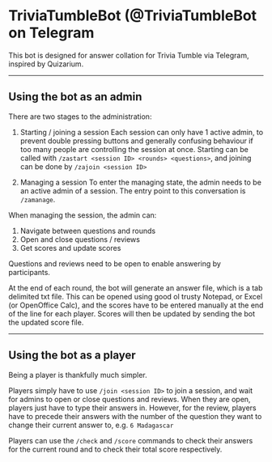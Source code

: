 # TriviaTumbleBot (@TriviaTumbleBot on Telegram
This bot is designed for answer collation for Trivia Tumble via Telegram, inspired by Quizarium.

---

## Using the bot as an admin
There are two stages to the administration:
1. Starting / joining a session
Each session can only have 1 active admin, to prevent double pressing buttons and generally confusing behaviour if too many people are controlling the session at once. Starting can be called with `/zastart <session ID> <rounds> <questions>`, and joining can be done by `/zajoin <session ID>`
  
2. Managing a session
To enter the managing state, the admin needs to be an active admin of a session. The entry point to this conversation is `/zamanage`.

When managing the session, the admin can:
  1. Navigate between questions and rounds
  2. Open and close questions / reviews
  3. Get scores and update scores

Questions and reviews need to be open to enable answering by participants.

At the end of each round, the bot will generate an answer file, which is a tab delimited txt file. This can be opened using good ol trusty Notepad, or Excel (or OpenOffice Calc), and the scores have to be entered manually at the end of the line for each player. Scores will then be updated by sending the bot the updated score file.

---

## Using the bot as a player
Being a player is thankfully much simpler.

Players simply have to use `/join <session ID>` to join a session, and wait for admins to open or close questions and reviews. When they are open, players just have to type their answers in. However, for the review, players have to precede their answers with the number of the question they want to change their current answer to, e.g. `6 Madagascar`

Players can use the `/check` and `/score` commands to check their answers for the current round and to check their total score respectively.

